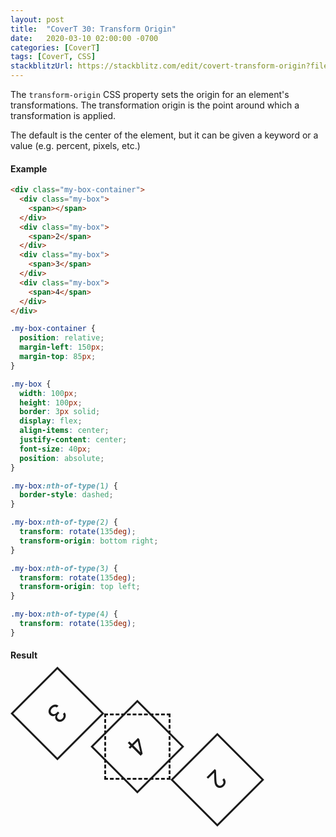 ```yaml
---
layout: post
title:  "CoverT 30: Transform Origin"
date:   2020-03-10 02:00:00 -0700
categories: [CoverT]
tags: [CoverT, CSS]
stackblitzUrl: https://stackblitz.com/edit/covert-transform-origin?file=style.css
---
```


The `transform-origin` CSS property sets the origin for an element's transformations. The transformation origin is the point around which a transformation is applied. 

The default is the center of the element, but it can be given a keyword or a value (e.g. percent, pixels, etc.)

#### Example

```html
<div class="my-box-container">
  <div class="my-box">
    <span></span>
  </div>
  <div class="my-box">
    <span>2</span>
  </div>
  <div class="my-box">
    <span>3</span>
  </div>
  <div class="my-box">
    <span>4</span>
  </div>
</div>
```

```css
.my-box-container {
  position: relative;
  margin-left: 150px;
  margin-top: 85px;
}

.my-box {
  width: 100px;
  height: 100px;
  border: 3px solid;
  display: flex;
  align-items: center;
  justify-content: center;
  font-size: 40px;
  position: absolute;
}

.my-box:nth-of-type(1) {
  border-style: dashed;
}

.my-box:nth-of-type(2) {
  transform: rotate(135deg);
  transform-origin: bottom right;
}

.my-box:nth-of-type(3) {
  transform: rotate(135deg);
  transform-origin: top left;
}

.my-box:nth-of-type(4) {
  transform: rotate(135deg);
}
```

#### Result

<style>
.my-box-container {
  position: relative;
  margin-left: 150px;
  margin-top: 85px;
  height: 200px;
}

.my-box {
  width: 100px;
  height: 100px;
  border: 3px solid;
  display: flex;
  align-items: center;
  justify-content: center;
  font-size: 40px;
  position: absolute;
}

.my-box:nth-of-type(1) {
  border-style: dashed;
}

.my-box:nth-of-type(2) {
  transform: rotate(135deg);
  transform-origin: bottom right;
}

.my-box:nth-of-type(3) {
  transform: rotate(135deg);
  transform-origin: top left;
}

.my-box:nth-of-type(4) {
  transform: rotate(135deg);
}
</style>

<div class="my-box-container">
  <div class="my-box">
    <span></span>
  </div>
  <div class="my-box">
    <span>2</span>
  </div>
  <div class="my-box">
    <span>3</span>
  </div>
  <div class="my-box">
    <span>4</span>
  </div>
</div>